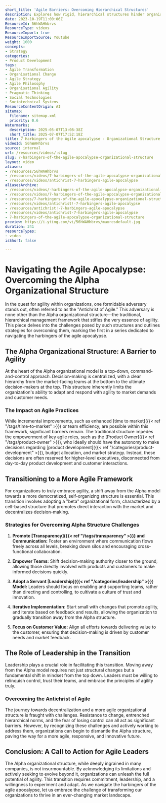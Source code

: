 ```yaml
---
short_title: 'Agile Barriers: Overcoming Hierarchical Structures'
description: Explores how rigid, hierarchical structures hinder organisational agility and offers practical strategies for shifting to decentralised, empowered, agile teams.
date: 2023-10-19T11:00:06Z
ResourceId: 56hWAHhbrvs
ResourceType: videos
ResourceImport: true
ResourceImportSource: Youtube
weight: 1000
concepts:
- Strategy
categories:
- Product Development
tags:
- Agile Transformation
- Organisational Change
- Agile Strategy
- Agile Philosophy
- Organisational Agility
- Pragmatic Thinking
- Social Technologies
- Sociotechnical Systems
ResourceContentOrigin: AI
sitemap:
  filename: sitemap.xml
  priority: 0.6
Watermarks:
  description: 2025-05-07T13:08:38Z
  short_title: 2025-07-07T17:52:18Z
title: 7 Harbingers of the Agile apocalypse - Organizational Structure
videoId: 56hWAHhbrvs
source: internal
url: /resources/videos/:slug
slug: 7-harbingers-of-the-agile-apocalypse-organizational-structure
layout: video
aliases:
- /resources/56hWAHhbrvs
- /resources/videos/7-harbingers-of-the-agile-apocalypse-organizational-structure
- /resources/videos/antichrist-7-harbingers-agile-apocalypse
aliasesArchive:
- /resources/videos/-harbingers-of-the-agile-apocalypse-organizational-structure
- /resources/videos/7-harbingers-of-the-agile-apocalypse-organizational-structure
- /resources/7-harbingers-of-the-agile-apocalypse-organizational-structure
- /resources/videos/antichrist!-7-harbingers-agile-apocalypse
- /resources/antichrist!-7-harbingers-agile-apocalypse
- /resources/videos/antichrist-7-harbingers-agile-apocalypse
- 7-harbingers-of-the-agile-apocalypse-organizational-structure
preview: https://i.ytimg.com/vi/56hWAHhbrvs/maxresdefault.jpg
duration: 241
resourceTypes:
- video
isShort: false

---
```

# Navigating the Agile Apocalypse: Overcoming the Alpha Organizational Structure

In the quest for agility within organizations, one formidable adversary stands out, often referred to as the "Antichrist of Agile." This adversary is none other than the Alpha organizational structure—the traditional, hierarchical management framework that stifles the very essence of agility. This piece delves into the challenges posed by such structures and outlines strategies for overcoming them, marking the first in a series dedicated to navigating the harbingers of the agile apocalypse.

## The Alpha Organizational Structure: A Barrier to Agility

At the heart of the Alpha organizational model is a top-down, command-and-control approach. Decision-making is centralized, with a clear hierarchy from the market-facing teams at the bottom to the ultimate decision-makers at the top. This structure inherently limits the organization's ability to adapt and respond with agility to market demands and customer needs.

### The Impact on Agile Practices

While incremental improvements, such as enhanced [time to market]({{< ref "/tags/time-to-market" >}}) or team efficiency, are possible within this framework, significant barriers remain. The traditional structure impedes the empowerment of key agile roles, such as the [Product Owner]({{< ref "/tags/product-owner" >}}), who ideally should have the autonomy to make decisions regarding [product development]({{< ref "/categories/product-development" >}}), budget allocation, and market strategy. Instead, these decisions are often reserved for higher-level executives, disconnected from day-to-day product development and customer interactions.

## Transitioning to a More Agile Framework

For organizations to truly embrace agility, a shift away from the Alpha model towards a more democratized, self-organizing structure is essential. This transition involves adopting a "beta" organizational form, characterized by a cell-based structure that promotes direct interaction with the market and decentralizes decision-making.

### Strategies for Overcoming Alpha Structure Challenges

1. **Promote [Transparency]({{< ref "/tags/transparency" >}}) and Communication:** Foster an environment where communication flows freely across all levels, breaking down silos and encouraging cross-functional collaboration.

2. **Empower Teams:** Shift decision-making authority closer to the ground, allowing those directly involved with products and customers to make informed decisions quickly.

3. **Adopt a Servant [Leadership]({{< ref "/categories/leadership" >}}) Model:** Leaders should focus on enabling and supporting teams, rather than directing and controlling, to cultivate a culture of trust and innovation.

4. **Iterative Implementation:** Start small with changes that promote agility, and iterate based on feedback and results, allowing the organization to gradually transition away from the Alpha structure.

5. **Focus on Customer Value:** Align all efforts towards delivering value to the customer, ensuring that decision-making is driven by customer needs and market feedback.

## The Role of Leadership in the Transition

Leadership plays a crucial role in facilitating this transition. Moving away from the Alpha model requires not just structural changes but a fundamental shift in mindset from the top down. Leaders must be willing to relinquish control, trust their teams, and embrace the principles of agility truly.

### Overcoming the Antichrist of Agile

The journey towards decentralization and a more agile organizational structure is fraught with challenges. Resistance to change, entrenched hierarchical norms, and the fear of losing control can all act as significant barriers. However, by recognizing these challenges and actively working to address them, organizations can begin to dismantle the Alpha structure, paving the way for a more agile, responsive, and innovative future.

## Conclusion: A Call to Action for Agile Leaders

The Alpha organizational structure, while deeply ingrained in many companies, is not insurmountable. By acknowledging its limitations and actively seeking to evolve beyond it, organizations can unleash the full potential of agility. This transition requires commitment, leadership, and a willingness to experiment and adapt. As we navigate the harbingers of the agile apocalypse, let us embrace the challenge of transforming our organizations to thrive in an ever-changing market landscape.
